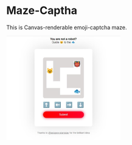 # Maze-Captha
This is Canvas-renderable emoji-captcha maze.

<img width="300px" src="Screenshot.jpg" alt="Screenshot"/>
